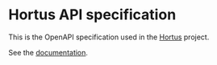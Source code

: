 # Hortus API specification

This is the OpenAPI specification used in the
[Hortus](https://github.com/alexandrelamberty/hortus) project.

See the [documentation]().
